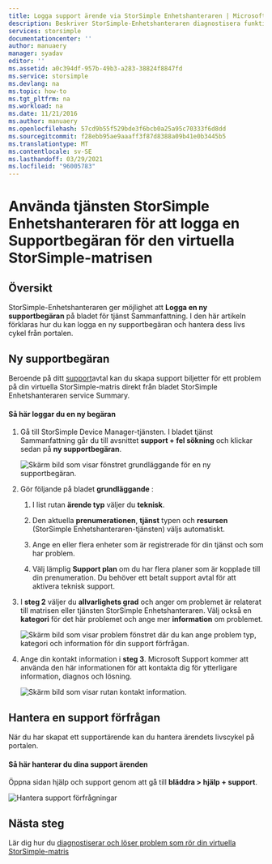```yaml
---
title: Logga support ärende via StorSimple Enhetshanteraren | Microsoft Docs
description: Beskriver StorSimple-Enhetshanteraren diagnostisera funktioner och förklarar hur du använder den för att felsöka din StorSimple-virtuella matris.
services: storsimple
documentationcenter: ''
author: manuaery
manager: syadav
editor: ''
ms.assetid: a0c394df-957b-49b3-a283-38824f8847fd
ms.service: storsimple
ms.devlang: na
ms.topic: how-to
ms.tgt_pltfrm: na
ms.workload: na
ms.date: 11/21/2016
ms.author: manuaery
ms.openlocfilehash: 57cd9b55f529bde3f6bcb0a25a95c70333f6d8dd
ms.sourcegitcommit: f28ebb95ae9aaaff3f87d8388a09b41e0b3445b5
ms.translationtype: MT
ms.contentlocale: sv-SE
ms.lasthandoff: 03/29/2021
ms.locfileid: "96005783"
---
```

# <a name="use-the-storsimple-device-manager-service-to-log-a-support-request-for-the-storsimple-virtual-array"></a>Använda tjänsten StorSimple Enhetshanteraren för att logga en Supportbegäran för den virtuella StorSimple-matrisen

## <a name="overview"></a>Översikt

StorSimple-Enhetshanteraren ger möjlighet att **Logga en ny supportbegäran** på bladet för tjänst Sammanfattning. I den här artikeln förklaras hur du kan logga en ny supportbegäran och hantera dess livs cykel från portalen.

## <a name="new-support-request"></a>Ny supportbegäran

Beroende på ditt [support](https://azure.microsoft.com/support/plans/)avtal kan du skapa support biljetter för ett problem på din virtuella StorSimple-matris direkt från bladet StorSimple Enhetshanteraren service Summary.

#### <a name="to-log-a-new-request"></a>Så här loggar du en ny begäran

1. Gå till StorSimple Device Manager-tjänsten. I bladet tjänst Sammanfattning går du till avsnittet **support + fel sökning** och klickar sedan på **ny supportbegäran**.
   
    ![Skärm bild som visar fönstret grundläggande för en ny supportbegäran.](./media/storsimple-virtual-array-log-support-ticket/log-support-ticket1.png)

2. Gör följande på bladet **grundläggande** :

    1. I list rutan **ärende typ** väljer du **teknisk**. 
    
    2. Den aktuella **prenumerationen**, **tjänst** typen och **resursen** (StorSimple Enhetshanteraren-tjänsten) väljs automatiskt. 

    3. Ange en eller flera enheter som är registrerade för din tjänst och som har problem.

    4. Välj lämplig **Support plan** om du har flera planer som är kopplade till din prenumeration. Du behöver ett betalt support avtal för att aktivera teknisk support.

3. I **steg 2** väljer du **allvarlighets grad** och anger om problemet är relaterat till matrisen eller tjänsten StorSimple Enhetshanteraren. Välj också en **kategori** för det här problemet och ange mer **information** om problemet.
   
    ![Skärm bild som visar problem fönstret där du kan ange problem typ, kategori och information för din support förfrågan.](./media/storsimple-virtual-array-log-support-ticket/log-support-ticket2.png)

4. Ange din kontakt information i **steg 3**. Microsoft Support kommer att använda den här informationen för att kontakta dig för ytterligare information, diagnos och lösning.
   
    ![Skärm bild som visar rutan kontakt information.](./media/storsimple-virtual-array-log-support-ticket/log-support-ticket3.png)

## <a name="manage-a-support-request"></a>Hantera en support förfrågan

När du har skapat ett supportärende kan du hantera ärendets livscykel på portalen.

#### <a name="to-manage-your-support-requests"></a>Så här hanterar du dina support ärenden

Öppna sidan hjälp och support genom att gå till **bläddra > hjälp + support**.

![Hantera support förfrågningar](./media/storsimple-virtual-array-log-support-ticket/manage-support-tickets.png)

## <a name="next-steps"></a>Nästa steg

Lär dig hur du [diagnostiserar och löser problem som rör din virtuella StorSimple-matris](storsimple-virtual-array-diagnose-problems.md)

